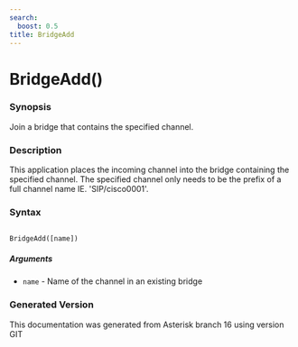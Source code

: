 ```yaml
---
search:
  boost: 0.5
title: BridgeAdd
---
```


# BridgeAdd()

### Synopsis

Join a bridge that contains the specified channel.

### Description

This application places the incoming channel into the bridge containing the specified channel. The specified channel only needs to be the prefix of a full channel name IE. 'SIP/cisco0001'.<br>


### Syntax


```

BridgeAdd([name])
```
##### Arguments


* `name` - Name of the channel in an existing bridge<br>


### Generated Version

This documentation was generated from Asterisk branch 16 using version GIT 